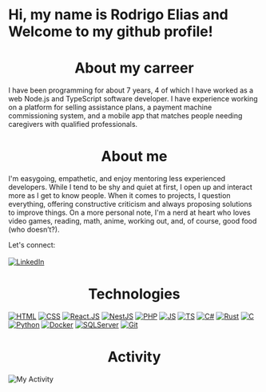 <h1>Hi, my name is Rodrigo Elias and Welcome to my github profile! </h1>

<h1 align="center">About my carreer</h1>
<p>
I have been programming for about 7 years, 4 of which I have worked as a web Node.js and TypeScript software developer. I have experience working on a platform for selling assistance plans, a payment machine commissioning system, and a mobile app that matches people needing caregivers with qualified professionals.
</p>

<h1 align="center">About me</h1>
<p>
I'm easygoing, empathetic, and enjoy mentoring less experienced developers. While I tend to be shy and quiet at first, I open up and interact more as I get to know people.
When it comes to projects, I question everything, offering constructive criticism and always proposing solutions to improve things.
On a more personal note, I'm a nerd at heart who loves video games, reading, math, anime, working out, and, of course, good food (who doesn’t?).
</p>

Let's connect:
<br><br>
[![LinkedIn](https://img.shields.io/badge/LinkedIn-0077B5?style=for-the-badge&logo=linkedin&logoColor=white)](https://www.linkedin.com/in/rodrigo-elias-b37a351a3/)

<h1 align="center">Technologies</h1>

[![HTML](https://img.shields.io/badge/HTML-E96228?style=for-the-badge&logo=html5&logoColor=white)](https://developer.mozilla.org/en-US/docs/Web/HTML)
[![CSS](https://img.shields.io/badge/CSS3-1572B6?style=for-the-badge&logo=css3&logoColor=white)](https://developer.mozilla.org/en-US/docs/Web/CSS)
[![React.JS](https://img.shields.io/badge/ReactJS-61DAFB?style=for-the-badge&logo=react&logoColor=white)](https://react.dev/learn)
[![NestJS](https://img.shields.io/badge/NestJs-E0234E?style=for-the-badge&logo=NestJs&logoColor=white)](https://docs.nestjs.com/)
[![PHP](https://img.shields.io/badge/PHP-777BB4?style=for-the-badge&logo=php&logoColor=white)](https://www.php.net/docs.php)
[![JS](https://img.shields.io/badge/JavaScript-F7DF1E?style=for-the-badge&logo=javascript&logoColor=white)](https://developer.mozilla.org/en-US/docs/Web/JavaScript)
[![TS](https://img.shields.io/badge/TypeScript-3178C6?style=for-the-badge&logo=typescript&logoColor=white)](https://www.typescriptlang.org/docs/)
[![C#](https://img.shields.io/badge/CSharp-99CC00?style=for-the-badge&logo=sharp&logoColor=white)](https://learn.microsoft.com/en-us/dotnet/csharp/)
[![Rust](https://img.shields.io/badge/Rust-FFFFFF?style=for-the-badge&logo=rust&logoColor=black)](https://doc.rust-lang.org/book/)
[![C](https://img.shields.io/badge/C-A8B9CC?style=for-the-badge&logo=c&logoColor=white)](https://devdocs.io/c/)
[![Python](https://img.shields.io/badge/Python-3776AB?style=for-the-badge&logo=python&logoColor=white)](https://docs.python.org/3/)
[![Docker](https://img.shields.io/badge/Docker-2496ED?style=for-the-badge&logo=docker&logoColor=white)](https://docs.docker.com/)
[![SQLServer](https://img.shields.io/badge/SqlServer-F32C1E?style=for-the-badge)](https://learn.microsoft.com/en-us/sql/?view=sql-server-ver15)
[![Git](https://img.shields.io/badge/Git-F05032?style=for-the-badge&logo=git&logoColor=white)](https://git-scm.com/doc)

<h1 align="center">Activity</h1>

![My Activity](https://github-readme-stats.vercel.app/api?username=RodrigoEliasP&show_icons=true&hide_title=true&count_private=true&theme=radical)
